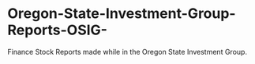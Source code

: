 # Oregon-State-Investment-Group-Reports-OSIG-
Finance Stock Reports made while in the Oregon State Investment Group. 

